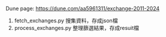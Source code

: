 Dune page: https://dune.com/aa5961311/exchange-2011-2024 

1. fetch_exchanges.py 搜集資料，存成json檔
2. process_exchanges.py 整理篩選結果，存成resuit檔
